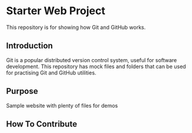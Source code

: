 # Starter Web Project

This repository is for showing how Git and GitHub works.

## Introduction

Git is a popular distributed version control system, useful for software development. This repository has mock files and folders that can be used for practising Git and GitHub utilities.

## Purpose

Sample website with plenty of files for demos

## How To Contribute
